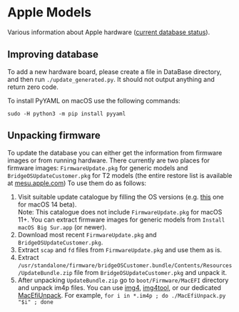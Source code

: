 Apple Models
===========

Various information about Apple hardware
([current database status](https://github.com/devicemanager/OpenCorePkg/blob/master/AppleModels/DataBase.md)).

## Improving database

To add a new hardware board, please create a file in DataBase
directory, and then run `./update_generated.py`. It should not
output anything and return zero code.

To install PyYAML on macOS use the following commands:

```
sudo -H python3 -m pip install pyyaml
```

## Unpacking firmware

To update the database you can either get the information from firmware images or from
running hardware. There currently are two places for firmware images: `FirmwareUpdate.pkg`
for generic models and `BridgeOSUpdateCustomer.pkg` for T2 models (the entire restore list
is available at [mesu.apple.com](https://mesu.apple.com/assets/bridgeos/com_apple_bridgeOSIPSW/com_apple_bridgeOSIPSW.xml))
To use them do as follows:

1. Visit suitable update catalogue by filling the OS versions (e.g. [this](https://swscan.apple.com/content/catalogs/others/index-14seed-14-13-12-10.16-10.15-10.14-10.13-10.12-10.11-10.10-10.9-mountainlion-lion-snowleopard-leopard.merged-1.sucatalog.gz) one for macOS 14 beta).  
Note: This catalogue does not include `FirmwareUpdate.pkg` for macOS 11+. You can extract firmware images for generic models from `Install macOS Big Sur.app` (or newer).
2. Download most recent `FirmwareUpdate.pkg` and `BridgeOSUpdateCustomer.pkg`.
3. Extract `scap` and `fd` files from `FirmwareUpdate.pkg` and use them as is.
4. Extract `/usr/standalone/firmware/bridgeOSCustomer.bundle/Contents/Resources/UpdateBundle.zip`
   file from `BridgeOSUpdateCustomer.pkg` and unpack it.
5. After unpacking `UpdateBundle.zip` go to `boot/Firmware/MacEFI` directory and unpack im4p files.
   You can use [img4](https://github.com/xerub/img4lib), [img4tool](https://github.com/tihmstar/img4tool), or our dedicated [MacEfiUnpack](https://github.com/devicemanager/OpenCorePkg/blob/master/Utilities/MacEfiUnpack/MacEfiUnpack.py). For example, `for i in *.im4p ; do ./MacEfiUnpack.py "$i" ; done`
